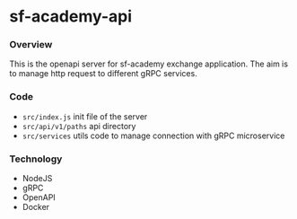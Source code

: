 # sf-academy-api

### Overview

This is the openapi server for sf-academy exchange application.
The aim is to manage http request to different gRPC services.

### Code

- `src/index.js` init file of the server
- `src/api/v1/paths` api directory
- `src/services` utils code to manage connection with gRPC microservice

### Technology

- NodeJS
- gRPC
- OpenAPI
- Docker
